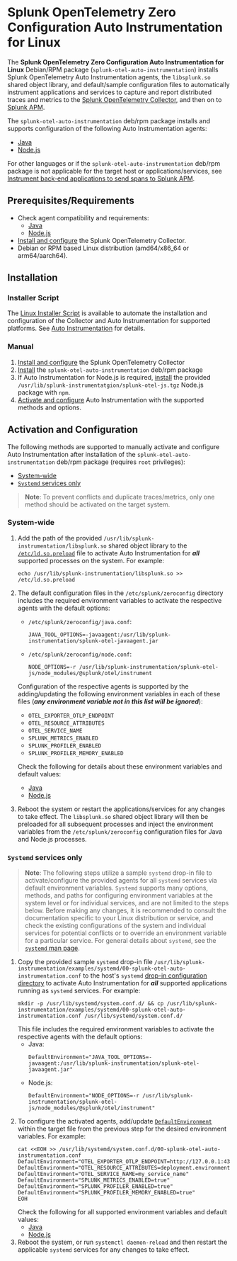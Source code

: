 # Splunk OpenTelemetry Zero Configuration Auto Instrumentation for Linux

The **Splunk OpenTelemetry Zero Configuration Auto Instrumentation for Linux** Debian/RPM package
(`splunk-otel-auto-instrumentation`) installs Splunk OpenTelemetry Auto Instrumentation agents, the `libsplunk.so`
shared object library, and default/sample configuration files to automatically instrument applications and services to
capture and report distributed traces and metrics to the [Splunk OpenTelemetry Collector](
https://docs.splunk.com/Observability/gdi/opentelemetry/opentelemetry.html), and then on to [Splunk APM](
https://docs.splunk.com/Observability/apm/intro-to-apm.html).

The `splunk-otel-auto-instrumentation` deb/rpm package installs and supports configuration of the following Auto
Instrumentation agents:

- [Java](https://docs.splunk.com/Observability/gdi/get-data-in/application/java/get-started.html)
- [Node.js](https://docs.splunk.com/Observability/en/gdi/get-data-in/application/nodejs/get-started.html)

For other languages or if the `splunk-otel-auto-instrumentation` deb/rpm package is not applicable for the target host
or applications/services, see [Instrument back-end applications to send spans to Splunk APM](
https://docs.splunk.com/Observability/en/gdi/get-data-in/application/application.html).

## Prerequisites/Requirements

- Check agent compatibility and requirements:
  - [Java](https://docs.splunk.com/Observability/gdi/get-data-in/application/java/java-otel-requirements.html)
  - [Node.js](https://docs.splunk.com/Observability/en/gdi/get-data-in/application/nodejs/nodejs-otel-requirements.html)
- [Install and configure](https://docs.splunk.com/Observability/gdi/opentelemetry/install-linux.html) the Splunk
  OpenTelemetry Collector.
- Debian or RPM based Linux distribution (amd64/x86_64 or arm64/aarch64).

## Installation

### Installer Script

The [Linux Installer Script](../docs/getting-started/linux-installer.md) is available to automate the installation and
configuration of the Collector and Auto Instrumentation for supported platforms. See
[Auto Instrumentation](../docs/getting-started/linux-installer.md#auto-instrumentation) for details.

### Manual

1. [Install and configure](https://docs.splunk.com/Observability/gdi/opentelemetry/install-linux.html) the Splunk
   OpenTelemetry Collector
2. [Install](../docs/getting-started/linux-manual.md#auto-instrumentation-debianrpm-packages) the
   `splunk-otel-auto-instrumentation` deb/rpm package
3. If Auto Instrumentation for Node.js is required, [install](
   ../docs/getting-started/linux-manual.md#auto-instrumentation-post-install-configuration) the provided
   `/usr/lib/splunk-instrumentatgion/splunk-otel-js.tgz` Node.js package with `npm`.
4. [Activate and configure](#activation-and-configuration) Auto Instrumentation with the supported methods and options.

## Activation and Configuration

The following methods are supported to manually activate and configure Auto Instrumentation after installation of the
`splunk-otel-auto-instrumentation` deb/rpm package (requires `root` privileges):

- [System-wide](#system-wide)
- [`Systemd` services only](#systemd-services-only)

> **Note**: To prevent conflicts and duplicate traces/metrics, only one method should be activated on the target system.

### System-wide

1. Add the path of the provided `/usr/lib/splunk-instrumentation/libsplunk.so` shared object library to the
   [`/etc/ld.so.preload`](https://man7.org/linux/man-pages/man8/ld.so.8.html#FILES) file to activate Auto
   Instrumentation for ***all*** supported processes on the system. For example:
   ```
   echo /usr/lib/splunk-instrumentation/libsplunk.so >> /etc/ld.so.preload
   ```
2. The default configuration files in the `/etc/splunk/zeroconfig` directory includes the required environment variables
   to activate the respective agents with the default options:
   - `/etc/splunk/zeroconfig/java.conf`:
     ```
     JAVA_TOOL_OPTIONS=-javaagent:/usr/lib/splunk-instrumentation/splunk-otel-javaagent.jar
     ```
   - `/etc/splunk/zeroconfig/node.conf`:
     ```
     NODE_OPTIONS=-r /usr/lib/splunk-instrumentation/splunk-otel-js/node_modules/@splunk/otel/instrument
     ```
   Configuration of the respective agents is supported by the adding/updating the following environment variables in
   each of these files (***any environment variable not in this list will be ignored***):
   - `OTEL_EXPORTER_OTLP_ENDPOINT`
   - `OTEL_RESOURCE_ATTRIBUTES`
   - `OTEL_SERVICE_NAME`
   - `SPLUNK_METRICS_ENABLED`
   - `SPLUNK_PROFILER_ENABLED`
   - `SPLUNK_PROFILER_MEMORY_ENABLED`

   Check the following for details about these environment variables and default values:
   - [Java](https://docs.splunk.com/Observability/en/gdi/get-data-in/application/java/configuration/advanced-java-otel-configuration.html)
   - [Node.js](https://docs.splunk.com/Observability/en/gdi/get-data-in/application/nodejs/configuration/advanced-nodejs-otel-configuration.html)
3. Reboot the system or restart the applications/services for any changes to take effect. The `libsplunk.so` shared
   object library will then be preloaded for all subsequent processes and inject the environment variables from the
   `/etc/splunk/zeroconfig` configuration files for Java and Node.js processes.

### `Systemd` services only

> **Note**: The following steps utilize a sample `systemd` drop-in file to activate/configure the provided agents for
> all `systemd` services via default environment variables. `Systemd` supports many options, methods, and paths for
> configuring environment variables at the system level or for individual services, and are not limited to the steps
> below. Before making any changes, it is recommended to consult the documentation specific to your Linux distribution
> or service, and check the existing configurations of the system and individual services for potential conflicts or to
> override an environment variable for a particular service. For general details about `systemd`, see the
> [`systemd` man page](https://www.freedesktop.org/software/systemd/man/index.html).

1. Copy the provided sample `systemd` drop-in file
   `/usr/lib/splunk-instrumentation/examples/systemd/00-splunk-otel-auto-instrumentation.conf` to the host's `systemd`
   [drop-in configuration directory](https://www.freedesktop.org/software/systemd/man/systemd-system.conf.html) to
   activate Auto Instrumentation for ***all*** supported applications running as `systemd` services. For example:
   ```
   mkdir -p /usr/lib/systemd/system.conf.d/ && cp /usr/lib/splunk-instrumentation/examples/systemd/00-splunk-otel-auto-instrumentation.conf /usr/lib/systemd/system.conf.d/
   ```
   This file includes the required environment variables to activate the respective agents with the default options:
   - Java:
     ```
     DefaultEnvironment="JAVA_TOOL_OPTIONS=-javaagent:/usr/lib/splunk-instrumentation/splunk-otel-javaagent.jar"
     ```
   - Node.js:
     ```
     DefaultEnvironment="NODE_OPTIONS=-r /usr/lib/splunk-instrumentation/splunk-otel-js/node_modules/@splunk/otel/instrument"
     ```
2. To configure the activated agents, add/update [`DefaultEnvironment`](
   https://www.freedesktop.org/software/systemd/man/systemd-system.conf.html#DefaultEnvironment=) within the target file
   from the previous step for the desired environment variables. For example:
   ```
   cat <<EOH >> /usr/lib/systemd/system.conf.d/00-splunk-otel-auto-instrumentation.conf
   DefaultEnvironment="OTEL_EXPORTER_OTLP_ENDPOINT=http://127.0.0.1:4317"
   DefaultEnvironment="OTEL_RESOURCE_ATTRIBUTES=deployment.environment=my_deployment_environment"
   DefaultEnvironment="OTEL_SERVICE_NAME=my_service_name"
   DefaultEnvironment="SPLUNK_METRICS_ENABLED=true"
   DefaultEnvironment="SPLUNK_PROFILER_ENABLED=true"
   DefaultEnvironment="SPLUNK_PROFILER_MEMORY_ENABLED=true"
   EOH
   ```
   Check the following for all supported environment variables and default values:
   - [Java](https://docs.splunk.com/Observability/en/gdi/get-data-in/application/java/configuration/advanced-java-otel-configuration.html)
   - [Node.js](https://docs.splunk.com/Observability/en/gdi/get-data-in/application/nodejs/configuration/advanced-nodejs-otel-configuration.html)
3. Reboot the system, or run `systemctl daemon-reload` and then restart the applicable `systemd` services for any
   changes to take effect.
